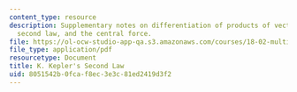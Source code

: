 ```yaml
---
content_type: resource
description: Supplementary notes on differentiation of products of vectors, Kepler's
  second law, and the central force.
file: https://ol-ocw-studio-app-qa.s3.amazonaws.com/courses/18-02-multivariable-calculus-fall-2007/8051542b0fcaf8ec3e3c81ed2419d3f2_kepler_secnd_law.pdf
file_type: application/pdf
resourcetype: Document
title: K. Kepler's Second Law
uid: 8051542b-0fca-f8ec-3e3c-81ed2419d3f2
---
```

